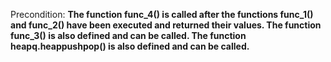 Precondition: **The function func_4() is called after the functions func_1() and func_2() have been executed and returned their values. The function func_3() is also defined and can be called. The function heapq.heappushpop() is also defined and can be called.**